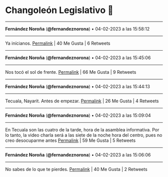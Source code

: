 # Changoleón Legislativo 🙈
*****
**Fernández Noroña** (**@fernandeznorona**) • 04-02-2023 a las 15:58:12
*****
Ya inícianos.
[Permalink](https://twitter.com/fernandeznorona/status/1622021735796166656) | 40 Me Gusta | 6 Retweets
*****
**Fernández Noroña** (**@fernandeznorona**) • 04-02-2023 a las 15:45:06
*****
Nos tocó el sol de frente.
[Permalink](https://twitter.com/fernandeznorona/status/1622018438871891969) | 66 Me Gusta | 9 Retweets
*****
**Fernández Noroña** (**@fernandeznorona**) • 04-02-2023 a las 15:44:13
*****
Tecuala, Nayarit. Antes de empezar.
[Permalink](https://twitter.com/fernandeznorona/status/1622018217177751553) | 26 Me Gusta | 4 Retweets
*****
**Fernández Noroña** (**@fernandeznorona**) • 04-02-2023 a las 15:09:04
*****
En Tecuala son las cuatro de la tarde, hora de la asamblea informativa. Por lo tanto, la video charla será a las siete de la noche hora del centro, pues no creo desocuparme antes
[Permalink](https://twitter.com/fernandeznorona/status/1622009372124626944) | 59 Me Gusta | 5 Retweets
*****
**Fernández Noroña** (**@fernandeznorona**) • 04-02-2023 a las 15:06:06
*****
No sabes de lo que te pierdes.
[Permalink](https://twitter.com/fernandeznorona/status/1622008625869750274) | 40 Me Gusta | 2 Retweets